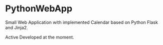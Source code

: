 # PythonWebApp

Small Web Application with implemented Calendar based on Python Flask and Jinja2.

Active Developed at the moment.
